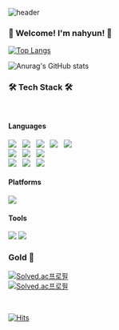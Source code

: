 ![header](https://capsule-render.vercel.app/api?type=Waving&color=223&height=250&section=header&text=Nahyun's%20github&fontSize=60&fontColor=F7cac9&animation=fadeIn)

<h3><b> 🤗 Welcome! I'm nahyun! 🤗</b></h3>

<!-- lang -->
[![Top Langs](https://github-readme-stats.vercel.app/api/top-langs/?username=nahyun27&layout=compact&theme=dracula)](https://github.com/anuraghazra/github-readme-stats)

<!-- stats -->
![Anurag's GitHub stats](https://github-readme-stats.vercel.app/api?username=nahyun27&show_icons=true&theme=dracula)


<h3><b>🛠 Tech Stack 🛠</b></h3>
</br>

<h4><b>Languages</b></h4>
<p>
<img src="https://img.shields.io/badge/HTML5-E34F26?style=for-the-badge&logo=HTML5&logoColor=white"/></a> &nbsp
<img src="https://img.shields.io/badge/CSS3-1572B6?style=for-the-badge&logo=CSS3&logoColor=white"/></a> &nbsp
<img src="https://img.shields.io/badge/JavaScript-F7DF1E?style=for-the-badge&logo=JavaScript&logoColor=white"/></a> &nbsp
<img src="https://img.shields.io/badge/Node.js-339933?style=for-the-badge&logo=Node.js&logoColor=white"/></a> &nbsp
<img src="https://img.shields.io/badge/MySQL-4479A1?style=for-the-badge&logo=MySQL&logoColor=white"/></a> &nbsp 
</br>
<img src="https://img.shields.io/badge/c++-00599C?style=for-the-badge&logo=c%2B%2B&logoColor=white"/></a> &nbsp 
<img src="https://img.shields.io/badge/JAVA-007396?style=for-the-badge&logo=java&logoColor=white"/></a> &nbsp
<img src="https://img.shields.io/badge/Kotlin-7F52FF?style=for-the-badge&logo=kotlin&logoColor=white"/></a> &nbsp

</br>
<img src="https://img.shields.io/badge/jquery-0769AD?style=for-the-badge&logo=jquery&logoColor=white"/></a> &nbsp
<img src="https://img.shields.io/badge/react-61DAFB?style=for-the-badge&logo=react&logoColor=black"/></a> &nbsp
<img src="https://img.shields.io/badge/bootstrap-7952B3?style=for-the-badge&logo=bootstrap&logoColor=white"/></a> &nbsp 
</p>


<h4><b>Platforms</b></h4>
<p>
<img src="https://img.shields.io/badge/Android-3DDC84?style=for-the-badge&logo=Android&logoColor=white"/>
</p>

<h4><b>Tools</b></h4>
<p>
<img src="https://img.shields.io/badge/github-181717?style=for-the-badge&logo=github&logoColor=white"> 
<img src="https://img.shields.io/badge/Figma-F24E1E?style=for-the-badge&logo=figma&logoColor=white"> 
</p>


### Gold 🏅
[![Solved.ac프로필](http://mazassumnida.wtf/api/mini/generate_badge?boj=ksknh7)](https://solved.ac/ksknh7)
</br>
[![Solved.ac프로필](http://mazassumnida.wtf/api/v2/generate_badge?boj=ksknh7)](https://solved.ac/ksknh7)

</br>

[![Hits](https://hits.seeyoufarm.com/api/count/incr/badge.svg?url=https%3A%2F%2Fgithub.com%2Fnahyun27%2F&count_bg=%23FFB9C1&title_bg=%23555555&icon=&icon_color=%23E7E7E7&title=hits&edge_flat=false)](https://hits.seeyoufarm.com)

<!-- 
[![N|Solid](https://cldup.com/dTxpPi9lDf.thumb.png)](https://nodesource.com/products/nsolid)

[![Build Status](https://travis-ci.org/joemccann/dillinger.svg?branch=master)](https://travis-ci.org/joemccann/dillinger) -->
